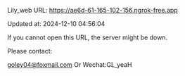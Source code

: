 Lily_web URL: https://ae6d-61-165-102-156.ngrok-free.app

Updated at: 2024-12-10 04:56:04

If you cannot open this URL, the server might be down.

Please contact: 

goley04@foxmail.com Or Wechat:GL_yeaH